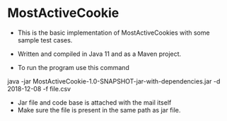 # MostActiveCookie

- This is the basic implementation of MostActiveCookies with some sample test cases.

- Written and compiled in Java 11 and as a Maven project.

- To run the program use this command

java -jar MostActiveCookie-1.0-SNAPSHOT-jar-with-dependencies.jar -d 2018-12-08 -f file.csv

- Jar file and code base is attached with the mail itself
- Make sure the file is present in the same path as jar file.
